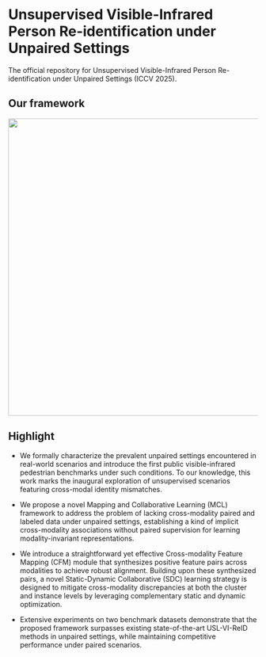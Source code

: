 # Unsupervised Visible-Infrared Person Re-identification under Unpaired Settings
The official repository for Unsupervised Visible-Infrared Person Re-identification under Unpaired Settings (ICCV 2025).
## Our framework
<p align="center">
  <img src="https://github.com/user-attachments/assets/e61632e4-6c8d-489f-98e3-f023181daa77" width="600"/>
</p>

## Highlight
- We formally characterize the prevalent unpaired settings encountered in real-world scenarios and introduce the first public visible-infrared pedestrian benchmarks under such conditions. To our knowledge, this work marks the inaugural exploration of unsupervised scenarios featuring cross-modal identity mismatches.

- We propose a novel Mapping and Collaborative Learning (MCL) framework to address the problem of lacking cross-modality paired and labeled data under unpaired settings, establishing a kind of implicit cross-modality associations without paired supervision for learning modality-invariant representations. 

- We introduce a straightforward yet effective Cross-modality Feature Mapping (CFM) module that synthesizes positive feature pairs across modalities to achieve robust alignment. Building upon these synthesized pairs, a novel Static-Dynamic Collaborative (SDC) learning strategy is designed to mitigate cross-modality discrepancies at both the cluster and instance levels by leveraging complementary static and dynamic optimization.

- Extensive experiments on two benchmark datasets demonstrate that the proposed framework surpasses existing state-of-the-art USL-VI-ReID methods in unpaired settings, while maintaining competitive performance under paired scenarios.
